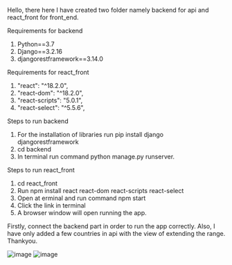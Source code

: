Hello, there here I have created two folder namely backend for api and react_front for front_end.

Requirements for backend
1. Python==3.7
2. Django==3.2.16
3. djangorestframework==3.14.0

Requirements for react_front

1. "react": "^18.2.0",
2. "react-dom": "^18.2.0",
3. "react-scripts": "5.0.1",
4. "react-select": "^5.5.6",

Steps to run backend
1. For the installation of libraries run pip install django djangorestframework
2. cd backend
3. In terminal run command python manage.py runserver.

Steps to run react_front
1. cd react_front
2. Run npm install react react-dom react-scripts react-select 
3. Open at erminal and run command npm start
4. Click the link in terminal
5. A browser window will open running the app.

Firstly, connect the backend part in order to run the app correctly.
Also, I have only added a few countries in api with the view of extending the range.
Thankyou.

![image](https://user-images.githubusercontent.com/89559647/198254775-f2b252ef-a15a-46a8-ba28-53071b616ebf.png)
![image](https://user-images.githubusercontent.com/89559647/198254982-413182c1-a60c-4527-9128-cb5de6f2ce8a.png)

